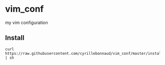 # vim_conf
my vim configuration

## Install

```
curl https://raw.githubusercontent.com/cyrillebonnaud/vim_conf/master/install.sh | sh
```
